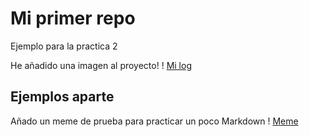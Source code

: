 # Mi primer repo

Ejemplo para la practica 2

He añadido una imagen al proyecto!
! [Mi log](GIT1.png)

## Ejemplos aparte

Añado un meme de prueba para practicar un poco Markdown
! [ Meme](meme.jpg)